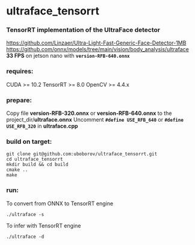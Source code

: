 # ultraface_tensorrt
### TensorRT implementation of the UltraFace detector 
https://github.com/Linzaer/Ultra-Light-Fast-Generic-Face-Detector-1MB
https://github.com/onnx/models/tree/main/vision/body_analysis/ultraface
**33 FPS** on jetson nano with **```version-RFB-640.onnx```**
### requires:
CUDA >= 10.2
TensorRT >= 8.0
OpenCV >= 4.4.x
### prepare:
Copy file **version-RFB-320.onnx** or **version-RFB-640.onnx** to the project_dir/**ultraface.onnx**
Uncomment **```#define USE_RFB_640```** or **```#define USE_RFB_320```** in **ultraface.cpp**
### build on target:
```
git clone git@github.com:uboborov/ultraface_tensorrt.git
cd ultraface_tensorrt
mkdir build && cd build
cmake ..
make
```
### run:
To convert from ONNX to TensorRT engine
```
./ultraface -s
```
To infer with TensorRT engine
```
./ultraface -d
```
